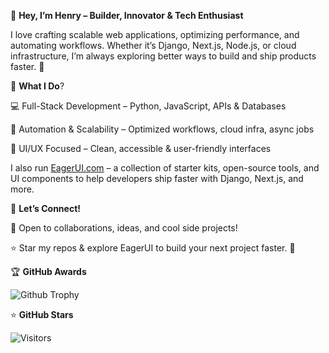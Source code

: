👋 **Hey, I’m Henry – Builder, Innovator & Tech Enthusiast**

I love crafting scalable web applications, optimizing performance, and automating workflows. Whether it’s Django, Next.js, Node.js, or cloud infrastructure, I’m always exploring better ways to build and ship products faster. 🚀

🔹 **What I Do**?

💻 Full-Stack Development – Python, JavaScript, APIs & Databases

🚀 Automation & Scalability – Optimized workflows, cloud infra, async jobs

🎨 UI/UX Focused – Clean, accessible & user-friendly interfaces

I also run [EagerUI.com](https://eagerui.com/) – a collection of starter kits, open-source tools, and UI components to help developers ship faster with Django, Next.js, and more.

📌 **Let’s Connect!**

💬 Open to collaborations, ideas, and cool side projects!

⭐ Star my repos & explore EagerUI to build your next project faster. 🚀

🏆 <b>GitHub Awards</b>

![Github Trophy](https://github-profile-trophy.vercel.app/?username=nahoang)

⭐ <b>GitHub Stars</b>

![Visitors](https://visitor-badge.laobi.icu/badge?page_id=nahoang)
